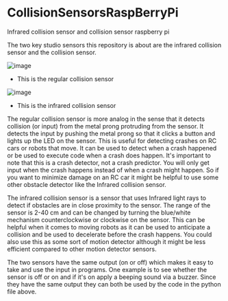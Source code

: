 # CollisionSensorsRaspBerryPi
Infrared collision sensor and collision sensor raspberry pi

The two key studio sensors this repository is about are the infrared collision sensor and the collision sensor.

![image](https://github.com/TylerDStanford/CollisionSensorsRaspBerryPi/assets/141964312/745b7d0d-9fb0-4b09-9f54-cfd6afecaa21)
- This is the regular collision sensor

![image](https://github.com/TylerDStanford/CollisionSensorsRaspBerryPi/assets/141964312/972dc13e-c0f1-4fbf-8c3f-bdf7f2ea41b9)
- This is the infrared collision sensor

The regular collision sensor is more analog in the sense that it detects collision (or input) from the metal prong protruding from the sensor. It detects the input by pushing the metal prong so that it clicks a button and lights up the LED on the sensor. This is useful for detecting crashes on RC cars or robots that move. It can be used to detect when a crash happened or be used to execute code when a crash does happen. It's important to note that this is a crash detector, not a crash predictor. You will only get input when the crash happens instead of when a crash might happen. So if you want to minimize damage on an RC car it might be helpful to use some other obstacle detector like the Infrared collision sensor.

The infrared collision sensor is a sensor that uses Infrared light rays to detect if obstacles are in close proximity to the sensor. The range of the sensor is 2-40 cm and can be changed by turning the blue/white mechanism counterclockwise or clockwise on the sensor. This can be helpful when it comes to moving robots as it can be used to anticipate a collision and be used to decelerate before the crash happens. You could also use this as some sort of motion detector although it might be less efficient compared to other motion detector sensors.

The two sensors have the same output (on or off) which makes it easy to take and use the input in programs. One example is to see whether the sensor is off or on and if it's on apply a beeping sound via a buzzer. Since they have the same output they can both be used by the code in the python file above.
